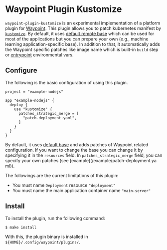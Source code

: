 # Waypoint Plugin Kustomize

`waypoint-plugin-kustomize` is an experimental implementation of a platform plugin for [Waypoint](https://github.com/hashicorp/waypoint). This plugin allows you to patch kubernetes manifest by [`kustomize`](https://github.com/kubernetes-sigs/kustomize). By default, it uses [default remote base](/kustomize/remote-base/default/) which can be used for most of the applications but you can prepare your own (e.g., machine learning application-specific base). In addition to that, it automatically adds the Waypoint specific patches like image name which is built-in `build` step or [entrypoint](https://www.waypointproject.io/docs/entrypoint) environmental vars.

## Configure

The following is the basic configuration of using this plugin.

 ```hcl
 project = "example-nodejs"

 app "example-nodejs" {
   deploy {
     use "kustomize" {
       patches_strategic_merge = [
         "patch-deployment.yaml",
       ]
     }
   }
 }
 ```

By default, it uses [default base](/kustomize/remote-base/default/) and adds patches of Waypoint related configuration. If you want to change the base you can change it by specifying it in the `resources` field. In `patches_strategic_merge` field, you can specify your own patches (see [example](/example/patch-deployment.ya\
 ml)).

The followings are the current limitations of this plugin:

- You must name `Deployment` resource `"deployment"`
- You must name the main application container name `"main-server"`

## Install

To install the plugin, run the following command:

```bash
$ make install
```

With this, the plugin binary is installed in `${HOME}/.config/waypoint/plugins/`.
